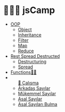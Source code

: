 # 🚀👩‍🚀 jsCamp

<ul>
  <li><a href="https://github.com/FatmaSedaOZYURT/jsCamp/tree/main/src/oop">OOP</a>
    <ul>
      <li><a href="https://github.com/FatmaSedaOZYURT/jsCamp/blob/main/src/oop/index.js">Object</a></li>
      <li><a href="https://github.com/FatmaSedaOZYURT/jsCamp/blob/main/src/oop/inheritance.js">Inheritance</a></li>
      <li><a href="https://github.com/FatmaSedaOZYURT/jsCamp/blob/main/src/oop/filter.js">Filter</a></li>
      <li><a href="https://github.com/FatmaSedaOZYURT/jsCamp/blob/main/src/oop/map.js">Map</a></li>
      <li><a href="https://github.com/FatmaSedaOZYURT/jsCamp/blob/main/src/oop/reduce.js">Reduce</a></li>
    </ul>
  </li>
  <li><a href="https://github.com/FatmaSedaOZYURT/jsCamp/tree/main/src/restSpreadDestructure">Rest Spread Destructed</a>
       <ul>
      <li><a href="https://github.com/FatmaSedaOZYURT/jsCamp/blob/main/src/restSpreadDestructure/Destructuring.js">Destructuring</a></li>
      <li><a href="https://github.com/FatmaSedaOZYURT/jsCamp/blob/main/src/restSpreadDestructure/Spread.js">Spread</a></li>
    </ul>
  </li>
  <li><a href="https://github.com/FatmaSedaOZYURT/jsCamp/blob/main/src/functions.js">Functions🏄‍♀️</a></li>
  
  <li>
    <ul><a href="https://github.com/FatmaSedaOZYURT/jsCamp/tree/main/src/Sample">🎯 Çalışma</a>
      <li><a href="https://github.com/FatmaSedaOZYURT/jsCamp/blob/main/src/Sample/FriendNumber.js">Arkadaş Sayılar</a></li>
      <li><a href="https://github.com/FatmaSedaOZYURT/jsCamp/blob/main/src/Sample/PerfectNumber.js">Mükemmel Sayılar</a></li>
      <li><a href="https://github.com/FatmaSedaOZYURT/jsCamp/blob/main/src/Sample/PrimeNumber.js">Asal Sayılar</a></li>
      <li><a href="https://github.com/FatmaSedaOZYURT/jsCamp/blob/main/src/Sample/PrimeNumbers.js">Asal Sayıları Bulma</a></li>
    </ul>
   </li>
  
  </ul>

